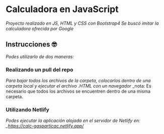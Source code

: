 # Calculadora en JavaScript

_Proyecto realizado en JS, HTML y CSS con Bootstrap4_
_Se buscó imitar la calculadora ofrecida por Google_

## Instrucciones 🤓️

_Podes utilizarlo de dos maneras:_

### Realizando un pull del repo

_Para bajar todos los archivos de la carpeta, colocarlos dentro de una carpeta local y ejecutar el archivo .HTML con un navegador_
\_nota: Es necesario que todos los archivos se encuentren dentro de una misma carpeta.

### Utilizando Netlify

_Podes ejecutar la aplicación alojada en el servidor de Netlify en:
\_https://calc-gasparticac.netlify.app/_
